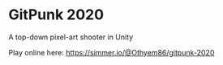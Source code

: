 # GitPunk 2020
A top-down pixel-art shooter in Unity

Play online here:
https://simmer.io/@Othyem86/gitpunk-2020
